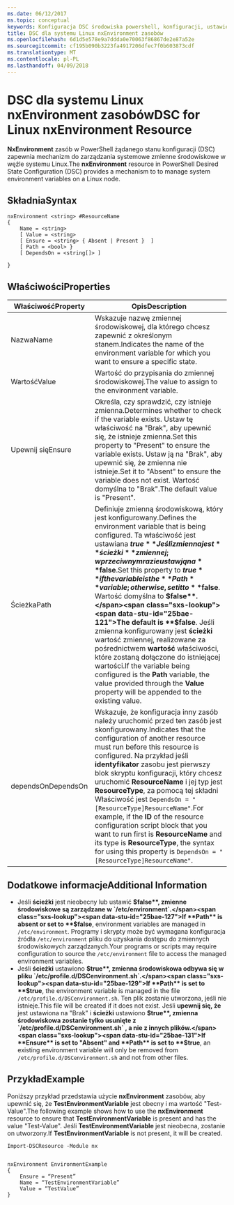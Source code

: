 ```yaml
---
ms.date: 06/12/2017
ms.topic: conceptual
keywords: Konfiguracja DSC środowiska powershell, konfiguracji, ustawienia
title: DSC dla systemu Linux nxEnvironment zasobów
ms.openlocfilehash: 6d1d5e578e9a7ddda0e70063f86867de2e87a52e
ms.sourcegitcommit: cf195b090b3223fa4917206dfec7f0b603873cdf
ms.translationtype: MT
ms.contentlocale: pl-PL
ms.lasthandoff: 04/09/2018
---
```

# <a name="dsc-for-linux-nxenvironment-resource"></a><span data-ttu-id="25bae-103">DSC dla systemu Linux nxEnvironment zasobów</span><span class="sxs-lookup"><span data-stu-id="25bae-103">DSC for Linux nxEnvironment Resource</span></span>

<span data-ttu-id="25bae-104">**NxEnvironment** zasób w PowerShell żądanego stanu konfiguracji (DSC) zapewnia mechanizm do zarządzania systemowe zmienne środowiskowe w węźle systemu Linux.</span><span class="sxs-lookup"><span data-stu-id="25bae-104">The **nxEnvironment** resource in PowerShell Desired State Configuration (DSC) provides a mechanism to to manage system environment variables on a Linux node.</span></span>

## <a name="syntax"></a><span data-ttu-id="25bae-105">Składnia</span><span class="sxs-lookup"><span data-stu-id="25bae-105">Syntax</span></span>

```
nxEnvironment <string> #ResourceName
{
    Name = <string>
    [ Value = <string>
    [ Ensure = <string> { Absent | Present }  ]
    [ Path = <bool> }
    [ DependsOn = <string[]> ]

}
```

## <a name="properties"></a><span data-ttu-id="25bae-106">Właściwości</span><span class="sxs-lookup"><span data-stu-id="25bae-106">Properties</span></span>

|  <span data-ttu-id="25bae-107">Właściwość</span><span class="sxs-lookup"><span data-stu-id="25bae-107">Property</span></span> |  <span data-ttu-id="25bae-108">Opis</span><span class="sxs-lookup"><span data-stu-id="25bae-108">Description</span></span> |
|---|---|
| <span data-ttu-id="25bae-109">Nazwa</span><span class="sxs-lookup"><span data-stu-id="25bae-109">Name</span></span>| <span data-ttu-id="25bae-110">Wskazuje nazwę zmiennej środowiskowej, dla którego chcesz zapewnić z określonym stanem.</span><span class="sxs-lookup"><span data-stu-id="25bae-110">Indicates the name of the environment variable for which you want to ensure a specific state.</span></span>|
| <span data-ttu-id="25bae-111">Wartość</span><span class="sxs-lookup"><span data-stu-id="25bae-111">Value</span></span>| <span data-ttu-id="25bae-112">Wartość do przypisania do zmiennej środowiskowej.</span><span class="sxs-lookup"><span data-stu-id="25bae-112">The value to assign to the environment variable.</span></span>|
| <span data-ttu-id="25bae-113">Upewnij się</span><span class="sxs-lookup"><span data-stu-id="25bae-113">Ensure</span></span>| <span data-ttu-id="25bae-114">Określa, czy sprawdzić, czy istnieje zmienna.</span><span class="sxs-lookup"><span data-stu-id="25bae-114">Determines whether to check if the variable exists.</span></span> <span data-ttu-id="25bae-115">Ustaw tę właściwość na "Brak", aby upewnić się, że istnieje zmienna.</span><span class="sxs-lookup"><span data-stu-id="25bae-115">Set this property to "Present" to ensure the variable exists.</span></span> <span data-ttu-id="25bae-116">Ustaw ją na "Brak", aby upewnić się, że zmienna nie istnieje.</span><span class="sxs-lookup"><span data-stu-id="25bae-116">Set it to "Absent" to ensure the variable does not exist.</span></span> <span data-ttu-id="25bae-117">Wartość domyślna to "Brak".</span><span class="sxs-lookup"><span data-stu-id="25bae-117">The default value is "Present".</span></span>|
| <span data-ttu-id="25bae-118">Ścieżka</span><span class="sxs-lookup"><span data-stu-id="25bae-118">Path</span></span>| <span data-ttu-id="25bae-119">Definiuje zmienną środowiskową, który jest konfigurowany.</span><span class="sxs-lookup"><span data-stu-id="25bae-119">Defines the environment variable that is being configured.</span></span> <span data-ttu-id="25bae-120">Ta właściwość jest ustawiana **$true** Jeśli zmienna jest **ścieżki** zmiennej; w przeciwnym razie ustaw ją na **$false**.</span><span class="sxs-lookup"><span data-stu-id="25bae-120">Set this property to **$true** if the variable is the **Path** variable; otherwise, set it to **$false**.</span></span> <span data-ttu-id="25bae-121">Wartość domyślna to **$false**.</span><span class="sxs-lookup"><span data-stu-id="25bae-121">The default is **$false**.</span></span> <span data-ttu-id="25bae-122">Jeśli zmienna konfigurowany jest **ścieżki** wartość zmiennej, realizowane za pośrednictwem **wartość** właściwości, które zostaną dołączone do istniejącej wartości.</span><span class="sxs-lookup"><span data-stu-id="25bae-122">If the variable being configured is the **Path** variable, the value provided through the **Value** property will be appended to the existing value.</span></span>|
| <span data-ttu-id="25bae-123">dependsOn</span><span class="sxs-lookup"><span data-stu-id="25bae-123">DependsOn</span></span> | <span data-ttu-id="25bae-124">Wskazuje, że konfiguracja inny zasób należy uruchomić przed ten zasób jest skonfigurowany.</span><span class="sxs-lookup"><span data-stu-id="25bae-124">Indicates that the configuration of another resource must run before this resource is configured.</span></span> <span data-ttu-id="25bae-125">Na przykład jeśli **identyfikator** zasobu jest pierwszy blok skryptu konfiguracji, który chcesz uruchomić **ResourceName** i jej typ jest **ResourceType**, za pomocą tej składni Właściwość jest `DependsOn = "[ResourceType]ResourceName"`.</span><span class="sxs-lookup"><span data-stu-id="25bae-125">For example, if the **ID** of the resource configuration script block that you want to run first is **ResourceName** and its type is **ResourceType**, the syntax for using this property is `DependsOn = "[ResourceType]ResourceName"`.</span></span>|

## <a name="additional-information"></a><span data-ttu-id="25bae-126">Dodatkowe informacje</span><span class="sxs-lookup"><span data-stu-id="25bae-126">Additional Information</span></span>

* <span data-ttu-id="25bae-127">Jeśli **ścieżki** jest nieobecny lub ustawić **$false**, zmienne środowiskowe są zarządzane w `/etc/environment`.</span><span class="sxs-lookup"><span data-stu-id="25bae-127">If **Path** is absent or set to **$false**, environment variables are managed in `/etc/environment`.</span></span> <span data-ttu-id="25bae-128">Programy i skrypty może być wymagana konfiguracja źródła `/etc/environment` pliku do uzyskania dostępu do zmiennych środowiskowych zarządzanych.</span><span class="sxs-lookup"><span data-stu-id="25bae-128">Your programs or scripts may require configuration to source the `/etc/environment` file to access the managed environment variables.</span></span>
* <span data-ttu-id="25bae-129">Jeśli **ścieżki** ustawiono **$true**, zmienna środowiskowa odbywa się w pliku `/etc/profile.d/DSCenvironment.sh`.</span><span class="sxs-lookup"><span data-stu-id="25bae-129">If **Path** is set to **$true**, the environment variable is managed in the file `/etc/profile.d/DSCenvironment.sh`.</span></span> <span data-ttu-id="25bae-130">Ten plik zostanie utworzona, jeśli nie istnieje.</span><span class="sxs-lookup"><span data-stu-id="25bae-130">This file will be created if it does not exist.</span></span> <span data-ttu-id="25bae-131">Jeśli **upewnij się, że** jest ustawiona na "Brak" i **ścieżki** ustawiono **$true**, zmienna środowiskowa zostanie tylko usunięte z `/etc/profile.d/DSCenvironment.sh` , a nie z innych plików.</span><span class="sxs-lookup"><span data-stu-id="25bae-131">If **Ensure** is set to "Absent" and **Path** is set to **$true**, an existing environment variable will only be removed from `/etc/profile.d/DSCenvironment.sh` and not from other files.</span></span>

## <a name="example"></a><span data-ttu-id="25bae-132">Przykład</span><span class="sxs-lookup"><span data-stu-id="25bae-132">Example</span></span>

<span data-ttu-id="25bae-133">Poniższy przykład przedstawia użycie **nxEnvironment** zasobów, aby upewnić się, że **TestEnvironmentVariable** jest obecny i ma wartość "Test-Value".</span><span class="sxs-lookup"><span data-stu-id="25bae-133">The following example shows how to use the **nxEnvironment** resource to ensure that **TestEnvironmentVariable** is present and has the value "Test-Value".</span></span> <span data-ttu-id="25bae-134">Jeśli **TestEnvironmentVariable** jest nieobecna, zostanie on utworzony.</span><span class="sxs-lookup"><span data-stu-id="25bae-134">If **TestEnvironmentVariable** is not present, it will be created.</span></span>

```
Import-DSCResource -Module nx


nxEnvironment EnvironmentExample
{
    Ensure = “Present”
    Name = “TestEnvironmentVariable”
    Value = “TestValue”
}
```
